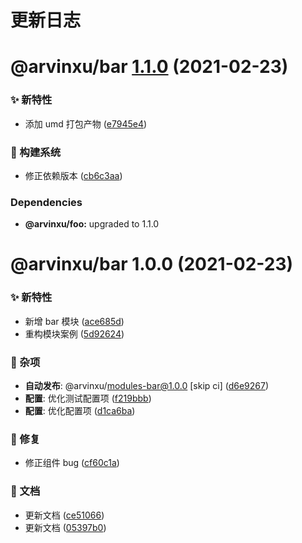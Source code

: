 # 更新日志

# @arvinxu/bar [1.1.0](https://github.com/arvinxx/monorepo-template/compare/@arvinxu/bar@1.0.0...@arvinxu/bar@1.1.0) (2021-02-23)


### ✨ 新特性

* 添加 umd 打包产物 ([e7945e4](https://github.com/arvinxx/monorepo-template/commit/e7945e4))


### 👷 构建系统

* 修正依赖版本 ([cb6c3aa](https://github.com/arvinxx/monorepo-template/commit/cb6c3aa))





### Dependencies

* **@arvinxu/foo:** upgraded to 1.1.0

# @arvinxu/bar 1.0.0 (2021-02-23)


### ✨ 新特性

* 新增 bar 模块 ([ace685d](https://github.com/arvinxx/monorepo-template/commit/ace685d))
* 重构模块案例 ([5d92624](https://github.com/arvinxx/monorepo-template/commit/5d92624))


### 🎫 杂项

* **自动发布**: @arvinxu/modules-bar@1.0.0 [skip ci] ([d6e9267](https://github.com/arvinxx/monorepo-template/commit/d6e9267))
* **配置**: 优化测试配置项 ([f219bbb](https://github.com/arvinxx/monorepo-template/commit/f219bbb))
* **配置**: 优化配置项 ([d1ca6ba](https://github.com/arvinxx/monorepo-template/commit/d1ca6ba))


### 🐛 修复

* 修正组件 bug ([cf60c1a](https://github.com/arvinxx/monorepo-template/commit/cf60c1a))


### 📝 文档

* 更新文档 ([ce51066](https://github.com/arvinxx/monorepo-template/commit/ce51066))
* 更新文档 ([05397b0](https://github.com/arvinxx/monorepo-template/commit/05397b0))
